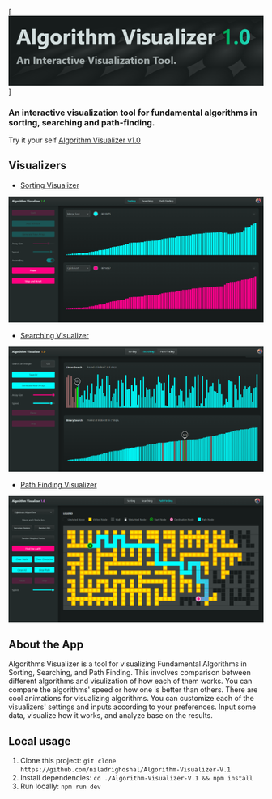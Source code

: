 [![Algorithm Visualizer v1.0](./public/Algorithm-visualizer-banner.png)]

### An interactive visualization tool for fundamental algorithms in sorting, searching and path-finding.

Try it your self [Algorithm Visualizer v1.0](https://ng-algorithm-visualizer.netlify.app)

## Visualizers

- [Sorting Visualizer](https://ng-algorithm-visualizer.netlify.app/sorting)

[![Sorting Visualizer](./public/sorting_banner.png)](https://ng-algorithm-visualizer.netlify.app/sorting)

- [Searching Visualizer](https://ng-algorithm-visualizer.netlify.app/searching)

[![Searching Visualizer](./public/searching_banner.png)](https://ng-algorithm-visualizer.netlify.app/searching)

- [Path Finding Visualizer](https://ng-algorithm-visualizer.netlify.app/path-finding)

[![Path Finding Visualizer](./public/path_finding_banner.png)](https://ng-algorithm-visualizer.netlify.app/path-finding)


## About the App

Algorithms Visualizer is a tool for visualizing Fundamental Algorithms in Sorting, Searching, and Path Finding. This involves comparison between different algorithms and visulization of how each of them works. You can compare the algorithms' speed or how one is better than others. There are cool animations for visualizing algorithms. You can customize each of the visualizers' settings and inputs according to your preferences. Input some data, visualize how it works, and analyze base on the results.

## Local usage

1. Clone this project: ```git clone https://github.com/niladrighoshal/Algorithm-Visualizer-V.1```
2. Install dependencies: ```cd ./Algorithm-Visualizer-V.1 && npm install```
3. Run locally: ```npm run dev```
